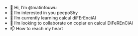 - 👋 Hi, I’m @matinfouwu
- 👀 I’m interested in you peepoShy
- 🌱 I’m currently learning calcul diFErEnciAl
- 💞️ I’m looking to collaborate on copiar en calcul DiFeREnCiAl
- 📫 How to reach my heart
